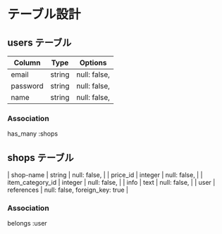 # テーブル設計

## users テーブル

| Column     | Type       | Options                        |
| ------     | ---------- | ------------------------------ |
| email      | string     | null: false,                   |
| password   | string     | null: false,                   |
| name       | string     | null: false,                   |

### Association
has_many :shops

## shops テーブル

| shop-name        | string     | null: false,                   |
| price_id         | integer    | null: false,                   |
| item_category_id | integer    | null: false,                   |
| info             | text       | null: false,                   |
| user             | references | null: false, foreign_key: true |

### Association
belongs :user